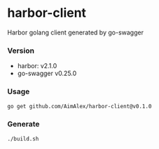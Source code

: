 # harbor-client
Harbor golang client generated by go-swagger
### Version
- harbor: v2.1.0
- go-swagger v0.25.0
### Usage
```bash
go get github.com/AimAlex/harbor-client@v0.1.0
```
### Generate
```bash
./build.sh
```